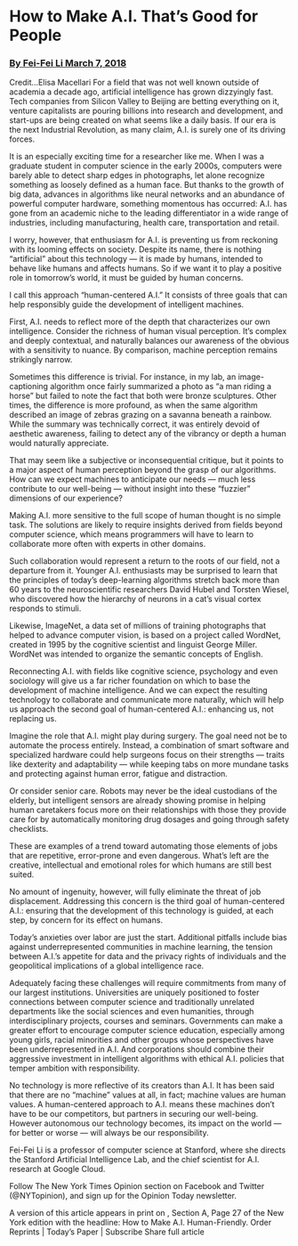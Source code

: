 # How to Make A.I. That’s Good for People

### [By Fei-Fei Li March 7, 2018](https://www.nytimes.com/2018/03/07/opinion/artificial-intelligence-human.html)

Credit...Elisa Macellari
For a field that was not well known outside of academia a decade ago, artificial intelligence has grown dizzyingly fast. Tech companies from Silicon Valley to Beijing are betting everything on it, venture capitalists are pouring billions into research and development, and start-ups are being created on what seems like a daily basis. If our era is the next Industrial Revolution, as many claim, A.I. is surely one of its driving forces.

It is an especially exciting time for a researcher like me. When I was a graduate student in computer science in the early 2000s, computers were barely able to detect sharp edges in photographs, let alone recognize something as loosely defined as a human face. But thanks to the growth of big data, advances in algorithms like neural networks and an abundance of powerful computer hardware, something momentous has occurred: A.I. has gone from an academic niche to the leading differentiator in a wide range of industries, including manufacturing, health care, transportation and retail.

I worry, however, that enthusiasm for A.I. is preventing us from reckoning with its looming effects on society. Despite its name, there is nothing “artificial” about this technology — it is made by humans, intended to behave like humans and affects humans. So if we want it to play a positive role in tomorrow’s world, it must be guided by human concerns.

I call this approach “human-centered A.I.” It consists of three goals that can help responsibly guide the development of intelligent machines.

First, A.I. needs to reflect more of the depth that characterizes our own intelligence. Consider the richness of human visual perception. It’s complex and deeply contextual, and naturally balances our awareness of the obvious with a sensitivity to nuance. By comparison, machine perception remains strikingly narrow.

Sometimes this difference is trivial. For instance, in my lab, an image-captioning algorithm once fairly summarized a photo as “a man riding a horse” but failed to note the fact that both were bronze sculptures. Other times, the difference is more profound, as when the same algorithm described an image of zebras grazing on a savanna beneath a rainbow. While the summary was technically correct, it was entirely devoid of aesthetic awareness, failing to detect any of the vibrancy or depth a human would naturally appreciate.

That may seem like a subjective or inconsequential critique, but it points to a major aspect of human perception beyond the grasp of our algorithms. How can we expect machines to anticipate our needs — much less contribute to our well-being — without insight into these “fuzzier” dimensions of our experience?

Making A.I. more sensitive to the full scope of human thought is no simple task. The solutions are likely to require insights derived from fields beyond computer science, which means programmers will have to learn to collaborate more often with experts in other domains.

Such collaboration would represent a return to the roots of our field, not a departure from it. Younger A.I. enthusiasts may be surprised to learn that the principles of today’s deep-learning algorithms stretch back more than 60 years to the neuroscientific researchers David Hubel and Torsten Wiesel, who discovered how the hierarchy of neurons in a cat’s visual cortex responds to stimuli.

Likewise, ImageNet, a data set of millions of training photographs that helped to advance computer vision, is based on a project called WordNet, created in 1995 by the cognitive scientist and linguist George Miller. WordNet was intended to organize the semantic concepts of English.

Reconnecting A.I. with fields like cognitive science, psychology and even sociology will give us a far richer foundation on which to base the development of machine intelligence. And we can expect the resulting technology to collaborate and communicate more naturally, which will help us approach the second goal of human-centered A.I.: enhancing us, not replacing us.

Imagine the role that A.I. might play during surgery. The goal need not be to automate the process entirely. Instead, a combination of smart software and specialized hardware could help surgeons focus on their strengths — traits like dexterity and adaptability — while keeping tabs on more mundane tasks and protecting against human error, fatigue and distraction.

Or consider senior care. Robots may never be the ideal custodians of the elderly, but intelligent sensors are already showing promise in helping human caretakers focus more on their relationships with those they provide care for by automatically monitoring drug dosages and going through safety checklists.

These are examples of a trend toward automating those elements of jobs that are repetitive, error-prone and even dangerous. What’s left are the creative, intellectual and emotional roles for which humans are still best suited.

No amount of ingenuity, however, will fully eliminate the threat of job displacement. Addressing this concern is the third goal of human-centered A.I.: ensuring that the development of this technology is guided, at each step, by concern for its effect on humans.

Today’s anxieties over labor are just the start. Additional pitfalls include bias against underrepresented communities in machine learning, the tension between A.I.’s appetite for data and the privacy rights of individuals and the geopolitical implications of a global intelligence race.

Adequately facing these challenges will require commitments from many of our largest institutions. Universities are uniquely positioned to foster connections between computer science and traditionally unrelated departments like the social sciences and even humanities, through interdisciplinary projects, courses and seminars. Governments can make a greater effort to encourage computer science education, especially among young girls, racial minorities and other groups whose perspectives have been underrepresented in A.I. And corporations should combine their aggressive investment in intelligent algorithms with ethical A.I. policies that temper ambition with responsibility.

No technology is more reflective of its creators than A.I. It has been said that there are no “machine” values at all, in fact; machine values are human values. A human-centered approach to A.I. means these machines don’t have to be our competitors, but partners in securing our well-being. However autonomous our technology becomes, its impact on the world — for better or worse — will always be our responsibility.

Fei-Fei Li is a professor of computer science at Stanford, where she directs the Stanford Artificial Intelligence Lab, and the chief scientist for A.I. research at Google Cloud.

Follow The New York Times Opinion section on Facebook and Twitter (@NYTopinion), and sign up for the Opinion Today newsletter.

A version of this article appears in print on , Section A, Page 27 of the New York edition with the headline: How to Make A.I. Human-Friendly. Order Reprints | Today’s Paper | Subscribe
Share full article
